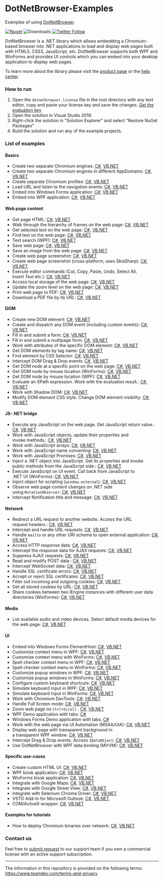 # DotNetBrowser-Examples
Examples of using [DotNetBrowser](https://www.teamdev.com/dotnetbrowser).

[![Nuget](https://img.shields.io/nuget/v/DotNetBrowser?color=%238f479b&style=for-the-badge)](https://www.nuget.org/packages/DotNetBrowser/) ![Downloads](https://img.shields.io/nuget/dt/DotNetBrowser?color=%238f479b&style=for-the-badge) [![Twitter Follow](https://img.shields.io/twitter/follow/DotNetBrowser?color=%238f479b&style=for-the-badge)](https://twitter.com/intent/follow?screen_name=DotNetBrowser)

DotNetBrowser is a .NET library which allows embedding a Chromium-based browser into .NET applications to load and display web pages built with HTML5, CSS3, JavaScript, etc. DotNetBrowser supports both WPF and WinForms and provides UI controls which you can embed into your desktop application to display web pages. 

To learn more about the library please visit the [product page](https://www.teamdev.com/dotnetbrowser) or the [help center](https://dotnetbrowser-support.teamdev.com/).

### How to run
1. Open the `dotnetbrowser.license` file in the root directory with any text editor, copy and paste your license key and save the changes. [Get the evaluation key](https://www.teamdev.com/dotnetbrowser#evaluate)
2. Open the solution in Visual Studio 2019.
3. Right-click the solution in "Solution Explorer" and select "Restore NuGet Packages"
4. Build the solution and run any of the example projects.

### List of examples

#### Basics

* Create two separate Chromium engines: [C#](csharp/console/SeparateEngines/Program.cs), [VB.NET](vbnet/console/SeparateEngines/Program.vb)
* Create two separate Chromium engines in different AppDomains: [C#](csharp/console/SeparateEngines.AppDomains/Program.cs), [VB.NET](vbnet/console/SeparateEngines.AppDomains/Program.vb)
* Create separate Chromium profiles: [C#](csharp/winforms/Profiles), [VB.NET](vbnet/winforms/Profiles)
* Load URL and listen to the navigation events: [C#](csharp/console/LoadEvents/Program.cs), [VB.NET](vbnet/console/LoadEvents/Program.vb)
* Embed into Windows Forms application: [C#](https://github.com/TeamDev-IP/DotNetBrowser-QuickStart/csharp/Embedding.WinForms), [VB.NET](https://github.com/TeamDev-IP/DotNetBrowser-QuickStart/vbnet/Embedding.WinForms) 
* Embed into WPF application: [C#](https://github.com/TeamDev-IP/DotNetBrowser-QuickStart/csharp/Embedding.Wpf), [VB.NET](https://github.com/TeamDev-IP/DotNetBrowser-QuickStart/vbnet/Embedding.Wpf) 

#### Web page content

* Get page HTML: [C#](csharp/console/GetHtml/Program.cs), [VB.NET](vbnet/console/GetHtml/Program.vb)
* Walk through the hierarchy of frames on the web page: [C#](csharp/console/GetFrames/Program.cs), [VB.NET](vbnet/console/GetFrames/Program.vb)
* Get selected text on the web page: [C#](csharp/console/GetSelectedText/Program.cs), [VB.NET](vbnet/console/GetSelectedText/Program.vb)
* Find text on the web page: [C#](csharp/console/FindText/Program.cs), [VB.NET](vbnet/console/FindText/Program.vb)
* Text search (WPF): [C#](csharp/wpf/FindText), [VB.NET](vbnet/wpf/FindText)
* Save web page: [C#](csharp/wpf/SaveWebPage), [VB.NET](vbnet/wpf/SaveWebPage)
* Save an image from the web page: [C#](csharp/console/SaveImageFromPage/Program.cs), [VB.NET](vbnet/console/SaveImageFromPage/Program.vb)
* Create web page screenshot: [C#](csharp/console/HtmlToImage/Program.cs), [VB.NET](vbnet/console/HtmlToImage/Program.vb)
* Create web page screenshot (cross-platform, uses SkiaSharp): [C#](csharp/console/HtmlToImage.SkiaSharp/Program.cs), [VB.NET](vbnet/console/HtmlToImage.SkiaSharp/Program.vb)
* Execute editor commands (Cut, Copy, Paste, Undo, Select All,<br/> Insert Text etc.): [C#](csharp/console/ExecuteCommand/Program.cs), [VB.NET](vbnet/console/ExecuteCommand/Program.vb)
* Access local storage of the web page: [C#](csharp/console/WebStorage), [VB.NET](vbnet/console/WebStorage/Program.vb)
* Update the zoom level on the web page: [C#](csharp/console/Zoom/Program.cs), [VB.NET](vbnet/console/Zoom/Program.vb)
* Print web page to PDF: [C#](csharp/console/Printing.WebPageToPdf/Program.cs), [VB.NET](vbnet/console/Printing.WebPageToPdf/Program.vb)
* Download a PDF file by its URL: [C#](csharp/console/DownloadPdf/Program.cs), [VB.NET](vbnet/console/DownloadPdf/Program.vb)

#### DOM 

* Create new DOM element: [C#](csharp/console/DomCreateElement/Program.cs), [VB.NET](vbnet/console/DomCreateElement/Program.vb)
* Create and dispatch any DOM event (including custom events): [C#](csharp/console/DomCreateEvent/Program.cs), [VB.NET](vbnet/console/DomCreateEvent/Program.vb)
* Fill in and submit a form: [C#](csharp/console/DomForm/Program.cs), [VB.NET](vbnet/console/DomForm/Program.vb)
* Fill in and submit a multipage form: [C#](csharp/winforms/SimulateUserInput), [VB.NET](vbnet/winforms/SimulateUserInput)
* Work with attributes of the specific DOM element: [C#](csharp/console/DomGetAttributes/Program.cs), [VB.NET](vbnet/console/DomGetAttributes/Program.vb)
* Get DOM elements by tag name: [C#](csharp/console/DomGetElements/Program.cs), [VB.NET](vbnet/console/DomGetElements/Program.vb)
* Find element by CSS Selector: [C#](csharp/console/DomQuerySelector/Program.cs), [VB.NET](vbnet/console/DomQuerySelector/Program.vb)
* Intercept DOM Drag & Drop events: [C#](csharp/winforms/Dom.DragAndDrop), [VB.NET](vbnet/winforms/Dom.DragAndDrop)
* Get DOM node at a specific point on the web page: [C#](csharp/console/Inspect/Program.cs), [VB.NET](vbnet/console/Inspect/Program.vb)
* Get DOM node by mouse location (WinForms): [C#](csharp/winforms/Inspect), [VB.NET](vbnet/winforms/Inspect)
* Get DOM node by mouse location (WPF): [C#](csharp/wpf/Inspect), [VB.NET](vbnet/wpf/Inspect)
* Evaluate an XPath expression. Work with the evaluation result.: [C#](csharp/console/XPath/Program.cs), [VB.NET](vbnet/console/XPath/Program.vb)
* Work with Shadow DOM: [C#](csharp/console/ShadowDom/Program.cs), [VB.NET](vbnet/console/ShadowDom/Program.vb)
* Modify DOM element CSS style. Change DOM element visibility: [C#](csharp/winforms/ElementVisibility), [VB.NET](vbnet/winforms/ElementVisibility)

#### JS-.NET bridge

* Execute any JavaScript on the web page. Get JavaScript return value.: [C#](csharp/console/JavaScript/Program.cs), [VB.NET](vbnet/console/JavaScript/Program.vb)
* Work with JavaScript objects, update their properties and <br/>invoke methods.: [C#](csharp/console/JavaScriptObjects/Program.cs), [VB.NET](vbnet/console/JavaScriptObjects/Program.vb)
* Work with JavaScript arrays: [C#](csharp/console/JavaScriptBridge.Arrays/Program.cs), [VB.NET](vbnet/console/JavaScriptBridge.Arrays/Program.vb)
* Work with JavaScript name converting: [C#](csharp/console/JavaScriptBridge.NameConverter/Program.cs), [VB.NET](vbnet/console/JavaScriptBridge.NameConverter/Program.vb)
* Work with JavaScript Promises: [C#](csharp/console/JavaScriptBridge.Promises/Program.cs), [VB.NET](vbnet/console/JavaScriptBridge.Promises/Program.vb)
* Inject a .NET object into JavaScript. Get its properties and invoke <br/>public methods from the JavaScript side.: [C#](csharp/console/JavaScriptBridge/Program.cs), [VB.NET](vbnet/console/JavaScriptBridge/Program.vb)
* Execute JavaScript on UI event. Call back from JavaScript to <br/>.NET UI (WinForms): [C#](csharp/winforms/JavaScriptBridge), [VB.NET](vbnet/winforms/JavaScriptBridge)
* Inject object for scripting (`window.external`): [C#](csharp/console/InjectObjectForScripting/Program.cs), [VB.NET](vbnet/console/InjectObjectForScripting/Program.vb)
* Observe web page content changes on .NET side <br/>using `MutationObserver`: [C#](csharp/winforms/ObservePageChanges), [VB.NET](vbnet/winforms/ObservePageChanges)
* Intercept Notification title and message: [C#](csharp/console/Notifications.InterceptData/Program.cs), [VB.NET](vbnet/console/Notifications.InterceptData/Program.vb)

#### Network

* Redirect a URL request to another website. Access the URL <br/>request headers.: [C#](csharp/console/NetworkHandlers/Program.cs), [VB.NET](vbnet/console/NetworkHandlers/Program.vb)
* Intercept and handle URL requests: [C#](csharp/console/CustomRequestHandling/Program.cs), [VB.NET](vbnet/console/CustomRequestHandling/Program.vb)
* Handle `mailto` or any other URI scheme to open external application: [C#](csharp/winforms/MailToHandling), [VB.NET](vbnet/winforms/MailToHandling)
* Access HTTP response data: [C#](csharp/console/AccessingHttpResponseData/Program.cs), [VB.NET](vbnet/console/AccessingHttpResponseData/Program.vb)
* Intercept the response data for AJAX requests: [C#](csharp/console/AjaxResponseIntercept/Program.cs), [VB.NET](vbnet/console/AjaxResponseIntercept/Program.vb) 
* Suppress AJAX requests: [C#](csharp/console/AjaxCallsFilter/Program.cs), [VB.NET](vbnet/console/AjaxCallsFilter/Program.vb) 
* Read and modify POST data : [C#](csharp/console/PostData/Program.cs), [VB.NET](vbnet/console/PostData/Program.vb)
* Intercept WebSocket data: [C#](csharp/console/WebSockets.InterceptData/Program.cs), [VB.NET](vbnet/console/WebSockets.InterceptData/Program.vb)
* Handle SSL certificate errors: [C#](csharp/console/CertificateError/Program.cs), [VB.NET](vbnet/console/CertificateError/Program.vb) 
* Accept or reject SSL certificates: [C#](csharp/console/CertificateVerifier/Program.cs), [VB.NET](vbnet/console/CertificateVerifier/Program.vb) 
* Filter out incoming and outgoing cookies: [C#](csharp/console/CookieFilter/Program.cs), [VB.NET](vbnet/console/CookieFilter/Program.vb) 
* Get all stored cookies by URL: [C#](csharp/console/Cookies/Program.cs), [VB.NET](vbnet/console/Cookies/Program.vb) 
* Share cookies between two IEngine instances with different user data directories (WinForms): [C#](csharp/winforms/CookiesSharing), [VB.NET](vbnet/winforms/CookiesSharing)

#### Media

* List available audio and video devices. Select default media devices for <br/>the web page: [C#](csharp/console/DefaultMediaStreamDevice/Program.cs), [VB.NET](vbnet/console/DefaultMediaStreamDevice/Program.vb)

#### UI
* Embed into Windows Forms ElementHost: [C#](csharp/winforms/ElementHostEmbedding), [VB.NET](vbnet/winforms/ElementHostEmbedding) 
* Customize context menu in WPF: [C#](csharp/wpf/ContextMenu), [VB.NET](vbnet/wpf/ContextMenu) 
* Customize context menu with WinForms: [C#](csharp/winforms/ContextMenu), [VB.NET](vbnet/winforms/ContextMenu) 
* Spell checker context menu in WPF: [C#](csharp/wpf/ContextMenu.SpellCheck), [VB.NET](vbnet/wpf/ContextMenu.SpellCheck) 
* Spell checker context menu in WinForms: [C#](csharp/winforms/ContextMenu.SpellCheck), [VB.NET](vbnet/winforms/ContextMenu.SpellCheck)
* Customize popup windows in WPF: [C#](csharp/wpf/Popups), [VB.NET](vbnet/wpf/Popups) 
* Customize popup windows in WinForms: [C#](csharp/winforms/Popups), [VB.NET](vbnet/winforms/Popups) 
* Configure custom keyboard shortcuts: [C#](csharp/winforms/CustomShortcuts), [VB.NET](vbnet/winforms/CustomShortcuts) 
* Simulate keyboard input in WPF: [C#](csharp/wpf/KeyboardEventSimulation), [VB.NET](vbnet/wpf/KeyboardEventSimulation)
* Simulate keyboard input in WinForms: [C#](csharp/winforms/KeyboardEventSimulation), [VB.NET](vbnet/winforms/KeyboardEventSimulation)
* Work with Chromium DevTools: [C#](csharp/winforms/DevTools), [VB.NET](vbnet/winforms/DevTools)
* Handle Full Screen mode: [C#](csharp/winforms/FullScreen), [VB.NET](vbnet/winforms/FullScreen)
* Zoom web page on `Ctrl+Scroll` : [C#](csharp/wpf/Zoom), [VB.NET](vbnet/wpf/Zoom)
* WPF Demo application with tabs: [C#](csharp/wpf/Demo)
* Windows Forms Demo application with tabs: [C#](csharp/winforms/Demo)
* Work with the web page via UI Automation (MSAA/UIA): [C#](csharp/wpf/UiAutomation), [VB.NET](vbnet/wpf/UiAutomation)
* Display web page with transparent background in <br/>a transparent WPF window: [C#](csharp/wpf/TransparentWebPage), [VB.NET](vbnet/wpf/TransparentWebPage)
* Intercept Drag & Drop events. Access `IDataObject`: [C#](csharp/wpf/DragAndDrop), [VB.NET](vbnet/wpf/DragAndDrop)
* Use DotNetBrowser with WPF data binding (MVVM): [C#](csharp/wpf/Mvvm), [VB.NET](vbnet/wpf/Mvvm)

#### Specific use-cases

* Create custom HTML UI: [C#](csharp/wpf/CreateHtmlUi), [VB.NET](vbnet/wpf/CreateHtmlUi)
* WPF kiosk application: [C#](csharp/wpf/Kiosk), [VB.NET](vbnet/wpf/Kiosk)
* WinForms kiosk application: [C#](csharp/winforms/Kiosk), [VB.NET](vbnet/winforms/Kiosk)
* Integrate with Google Maps: [C#](csharp/winforms/GoogleMaps), [VB.NET](vbnet/winforms/GoogleMaps)
* Integrate with Google Street View: [C#](csharp/winforms/GoogleStreetView), [VB.NET](vbnet/winforms/GoogleStreetView)
* Integrate with Selenium Chrome Driver: [C#](csharp/selenium/SeleniumChromeDriver), [VB.NET](vbnet/selenium/SeleniumChromeDriver)
* VSTO Add-In for Microsoft Outlook: [C#](csharp/vsto/MyOutlookAddIn), [VB.NET](vbnet/vsto/MyOutlookAddIn)
* COM/ActiveX wrapper: [C#](csharp/activex/ComWrapper), [VB.NET](vbnet/activex/ComWrapper)

#### Examples for tutorials
* Нow to deploy Chromium binaries over network: [C#](csharp/wpf/ChromiumBinariesResolver), [VB.NET](vbnet/wpf/ChromiumBinariesResolver)

### Contact us
Feel free to [submit request](https://dotnetbrowser.support.teamdev.com/support/tickets/new) to our support team if you own a commercial license with an active support subscription.

---

The information in this repository is provided on the following terms: https://www.teamdev.com/terms-and-privacy
